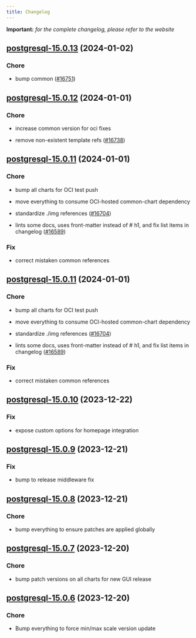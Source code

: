 ```yaml
---
title: Changelog
---
```


**Important:**
*for the complete changelog, please refer to the website*



## [postgresql-15.0.13](https://github.com/truecharts/charts/compare/postgresql-15.0.12...postgresql-15.0.13) (2024-01-02)

### Chore



- bump common ([#16751](https://github.com/truecharts/charts/issues/16751))


## [postgresql-15.0.12](https://github.com/truecharts/charts/compare/postgresql-15.0.11...postgresql-15.0.12) (2024-01-01)

### Chore



- increase common version for oci fixes

- remove non-existent template refs ([#16738](https://github.com/truecharts/charts/issues/16738))


## [postgresql-15.0.11](https://github.com/truecharts/charts/compare/postgresql-15.0.10...postgresql-15.0.11) (2024-01-01)

### Chore



- bump all charts for OCI test push

- move everything to consume OCI-hosted common-chart dependency

- standardize ./img references ([#16704](https://github.com/truecharts/charts/issues/16704))

- lints some docs, uses front-matter instead of # h1, and fix list items in changelog ([#16589](https://github.com/truecharts/charts/issues/16589))

### Fix



- correct mistaken common references


## [postgresql-15.0.11](https://github.com/truecharts/charts/compare/postgresql-15.0.10...postgresql-15.0.11) (2024-01-01)

### Chore



- bump all charts for OCI test push

- move everything to consume OCI-hosted common-chart dependency

- standardize ./img references ([#16704](https://github.com/truecharts/charts/issues/16704))

- lints some docs, uses front-matter instead of # h1, and fix list items in changelog ([#16589](https://github.com/truecharts/charts/issues/16589))

### Fix



- correct mistaken common references
## [postgresql-15.0.10](https://github.com/truecharts/charts/compare/postgresql-15.0.9...postgresql-15.0.10) (2023-12-22)

### Fix

- expose custom options for homepage integration

## [postgresql-15.0.9](https://github.com/truecharts/charts/compare/postgresql-15.0.8...postgresql-15.0.9) (2023-12-21)

### Fix

- bump to release middleware fix

## [postgresql-15.0.8](https://github.com/truecharts/charts/compare/postgresql-15.0.7...postgresql-15.0.8) (2023-12-21)

### Chore

- bump everything to ensure patches are applied globally

## [postgresql-15.0.7](https://github.com/truecharts/charts/compare/postgresql-15.0.6...postgresql-15.0.7) (2023-12-20)

### Chore

- bump patch versions on all charts for new GUI release

## [postgresql-15.0.6](https://github.com/truecharts/charts/compare/postgresql-15.0.5...postgresql-15.0.6) (2023-12-20)

### Chore

- Bump everything to force min/max scale version update

